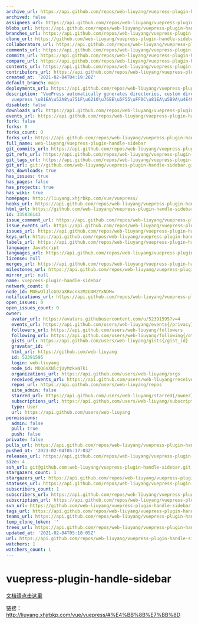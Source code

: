 ```yaml
---
archive_url: https://api.github.com/repos/web-liuyang/vuepress-plugin-handle-sidebar/{archive_format}{/ref}
archived: false
assignees_url: https://api.github.com/repos/web-liuyang/vuepress-plugin-handle-sidebar/assignees{/user}
blobs_url: https://api.github.com/repos/web-liuyang/vuepress-plugin-handle-sidebar/git/blobs{/sha}
branches_url: https://api.github.com/repos/web-liuyang/vuepress-plugin-handle-sidebar/branches{/branch}
clone_url: https://github.com/web-liuyang/vuepress-plugin-handle-sidebar.git
collaborators_url: https://api.github.com/repos/web-liuyang/vuepress-plugin-handle-sidebar/collaborators{/collaborator}
comments_url: https://api.github.com/repos/web-liuyang/vuepress-plugin-handle-sidebar/comments{/number}
commits_url: https://api.github.com/repos/web-liuyang/vuepress-plugin-handle-sidebar/commits{/sha}
compare_url: https://api.github.com/repos/web-liuyang/vuepress-plugin-handle-sidebar/compare/{base}...{head}
contents_url: https://api.github.com/repos/web-liuyang/vuepress-plugin-handle-sidebar/contents/{+path}
contributors_url: https://api.github.com/repos/web-liuyang/vuepress-plugin-handle-sidebar/contributors
created_at: '2021-02-04T04:19:20Z'
default_branch: main
deployments_url: https://api.github.com/repos/web-liuyang/vuepress-plugin-handle-sidebar/deployments
description: "VuePress automatically generates directories, custom directories\u3002\
  vuepress \u81EA\u52A8\u751F\u6210\u76EE\u5F55\uFF0C\u81EA\u5B9A\u4E49\u76EE\u5F55"
disabled: false
downloads_url: https://api.github.com/repos/web-liuyang/vuepress-plugin-handle-sidebar/downloads
events_url: https://api.github.com/repos/web-liuyang/vuepress-plugin-handle-sidebar/events
fork: false
forks: 0
forks_count: 0
forks_url: https://api.github.com/repos/web-liuyang/vuepress-plugin-handle-sidebar/forks
full_name: web-liuyang/vuepress-plugin-handle-sidebar
git_commits_url: https://api.github.com/repos/web-liuyang/vuepress-plugin-handle-sidebar/git/commits{/sha}
git_refs_url: https://api.github.com/repos/web-liuyang/vuepress-plugin-handle-sidebar/git/refs{/sha}
git_tags_url: https://api.github.com/repos/web-liuyang/vuepress-plugin-handle-sidebar/git/tags{/sha}
git_url: git://github.com/web-liuyang/vuepress-plugin-handle-sidebar.git
has_downloads: true
has_issues: true
has_pages: false
has_projects: true
has_wiki: true
homepage: http://liuyang.xhjrbkp.com/vue/vuepress/
hooks_url: https://api.github.com/repos/web-liuyang/vuepress-plugin-handle-sidebar/hooks
html_url: https://github.com/web-liuyang/vuepress-plugin-handle-sidebar
id: 335836143
issue_comment_url: https://api.github.com/repos/web-liuyang/vuepress-plugin-handle-sidebar/issues/comments{/number}
issue_events_url: https://api.github.com/repos/web-liuyang/vuepress-plugin-handle-sidebar/issues/events{/number}
issues_url: https://api.github.com/repos/web-liuyang/vuepress-plugin-handle-sidebar/issues{/number}
keys_url: https://api.github.com/repos/web-liuyang/vuepress-plugin-handle-sidebar/keys{/key_id}
labels_url: https://api.github.com/repos/web-liuyang/vuepress-plugin-handle-sidebar/labels{/name}
language: JavaScript
languages_url: https://api.github.com/repos/web-liuyang/vuepress-plugin-handle-sidebar/languages
license: null
merges_url: https://api.github.com/repos/web-liuyang/vuepress-plugin-handle-sidebar/merges
milestones_url: https://api.github.com/repos/web-liuyang/vuepress-plugin-handle-sidebar/milestones{/number}
mirror_url: null
name: vuepress-plugin-handle-sidebar
network_count: 0
node_id: MDEwOlJlcG9zaXRvcnkzMzU4MzYxNDM=
notifications_url: https://api.github.com/repos/web-liuyang/vuepress-plugin-handle-sidebar/notifications{?since,all,participating}
open_issues: 0
open_issues_count: 0
owner:
  avatar_url: https://avatars.githubusercontent.com/u/52391595?v=4
  events_url: https://api.github.com/users/web-liuyang/events{/privacy}
  followers_url: https://api.github.com/users/web-liuyang/followers
  following_url: https://api.github.com/users/web-liuyang/following{/other_user}
  gists_url: https://api.github.com/users/web-liuyang/gists{/gist_id}
  gravatar_id: ''
  html_url: https://github.com/web-liuyang
  id: 52391595
  login: web-liuyang
  node_id: MDQ6VXNlcjUyMzkxNTk1
  organizations_url: https://api.github.com/users/web-liuyang/orgs
  received_events_url: https://api.github.com/users/web-liuyang/received_events
  repos_url: https://api.github.com/users/web-liuyang/repos
  site_admin: false
  starred_url: https://api.github.com/users/web-liuyang/starred{/owner}{/repo}
  subscriptions_url: https://api.github.com/users/web-liuyang/subscriptions
  type: User
  url: https://api.github.com/users/web-liuyang
permissions:
  admin: false
  pull: true
  push: false
private: false
pulls_url: https://api.github.com/repos/web-liuyang/vuepress-plugin-handle-sidebar/pulls{/number}
pushed_at: '2021-02-04T05:17:03Z'
releases_url: https://api.github.com/repos/web-liuyang/vuepress-plugin-handle-sidebar/releases{/id}
size: 4
ssh_url: git@github.com:web-liuyang/vuepress-plugin-handle-sidebar.git
stargazers_count: 1
stargazers_url: https://api.github.com/repos/web-liuyang/vuepress-plugin-handle-sidebar/stargazers
statuses_url: https://api.github.com/repos/web-liuyang/vuepress-plugin-handle-sidebar/statuses/{sha}
subscribers_count: 1
subscribers_url: https://api.github.com/repos/web-liuyang/vuepress-plugin-handle-sidebar/subscribers
subscription_url: https://api.github.com/repos/web-liuyang/vuepress-plugin-handle-sidebar/subscription
svn_url: https://github.com/web-liuyang/vuepress-plugin-handle-sidebar
tags_url: https://api.github.com/repos/web-liuyang/vuepress-plugin-handle-sidebar/tags
teams_url: https://api.github.com/repos/web-liuyang/vuepress-plugin-handle-sidebar/teams
temp_clone_token: ''
trees_url: https://api.github.com/repos/web-liuyang/vuepress-plugin-handle-sidebar/git/trees{/sha}
updated_at: '2021-02-04T05:18:05Z'
url: https://api.github.com/repos/web-liuyang/vuepress-plugin-handle-sidebar
watchers: 1
watchers_count: 1
---
```


# vuepress-plugin-handle-sidebar
[文档请点击这里](http://liuyang.xhjrbkp.com/vue/vuepress/#%E4%BB%8B%E7%BB%8D)

链接：http://liuyang.xhjrbkp.com/vue/vuepress/#%E4%BB%8B%E7%BB%8D

